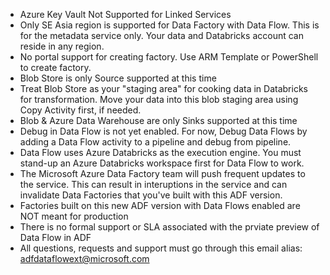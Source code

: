 * Azure Key Vault Not Supported for Linked Services
* Only SE Asia region is supported for Data Factory with Data Flow. This is for the metadata service only. Your data and Databricks account can reside in any region.
* No portal support for creating factory. Use ARM Template or PowerShell to create factory.
* Blob Store is only Source supported at this time
* Treat Blob Store as your "staging area" for cooking data in Databricks for transformation. Move your data into this blob staging area using Copy Activity first, if needed.
* Blob & Azure Data Warehouse are only Sinks supported at this time
* Debug in Data Flow is not yet enabled. For now, Debug Data Flows by adding a Data Flow activity to a pipeline and debug from pipeline.
* Data Flow uses Azure Databricks as the execution engine. You must stand-up an Azure Databricks workspace first for Data Flow to work.
* The Microsoft Azure Data Factory team will push frequent updates to the service. This can result in interuptions in the service and can invalidate Data Factories that you've built with this ADF version.
* Factories built on this new ADF version with Data Flows enabled are NOT meant for production
* There is no formal support or SLA associated with the prviate preview of Data Flow in ADF
* All questions, requests and support must go through this email alias: adfdataflowext@microsoft.com 
